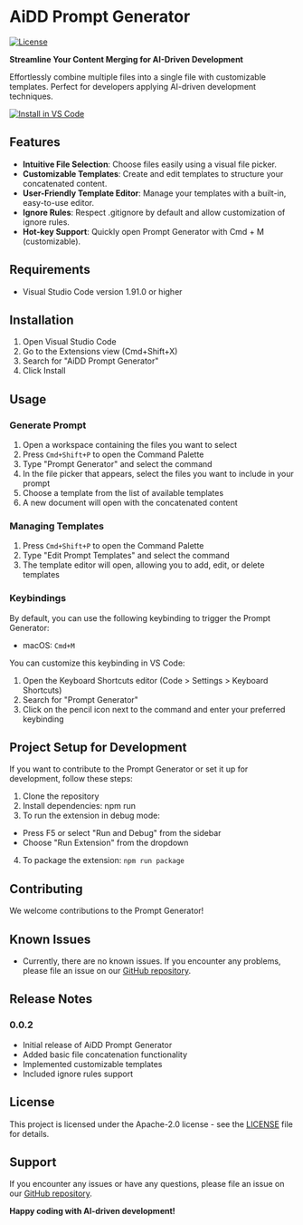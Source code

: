 # AiDD Prompt Generator

[![License](https://img.shields.io/github/license/hientranea/vscode-prompt-generator.svg)](https://github.com/hientranea/vscode-prompt-generator/blob/main/LICENSE)

**Streamline Your Content Merging for AI-Driven Development**

Effortlessly combine multiple files into a single file with customizable templates. Perfect for developers applying AI-driven development techniques.

[![Install in VS Code](https://img.shields.io/badge/Install%20in-VS%20Code-blue?style=for-the-badge&logo=visual-studio-code)](https://marketplace.visualstudio.com/items?itemName=HienTran.prompt-generator)

## Features

- **Intuitive File Selection**: Choose files easily using a visual file picker.
- **Customizable Templates**: Create and edit templates to structure your concatenated content.
- **User-Friendly Template Editor**: Manage your templates with a built-in, easy-to-use editor.
- **Ignore Rules**: Respect .gitignore by default and allow customization of ignore rules.
- **Hot-key Support**: Quickly open Prompt Generator with Cmd + M (customizable).

## Requirements

- Visual Studio Code version 1.91.0 or higher

## Installation

1. Open Visual Studio Code
2. Go to the Extensions view (Cmd+Shift+X)
3. Search for "AiDD Prompt Generator"
4. Click Install

## Usage

### Generate Prompt

1. Open a workspace containing the files you want to select
2. Press `Cmd+Shift+P` to open the Command Palette
3. Type "Prompt Generator" and select the command
4. In the file picker that appears, select the files you want to include in your prompt
5. Choose a template from the list of available templates
6. A new document will open with the concatenated content

### Managing Templates

1. Press `Cmd+Shift+P` to open the Command Palette
2. Type "Edit Prompt Templates" and select the command
3. The template editor will open, allowing you to add, edit, or delete templates

### Keybindings

By default, you can use the following keybinding to trigger the Prompt Generator:

- macOS: `Cmd+M`

You can customize this keybinding in VS Code:

1. Open the Keyboard Shortcuts editor (Code > Settings > Keyboard Shortcuts)
2. Search for "Prompt Generator"
3. Click on the pencil icon next to the command and enter your preferred keybinding

## Project Setup for Development

If you want to contribute to the Prompt Generator or set it up for development, follow these steps:

1. Clone the repository
2. Install dependencies: npm run
3. To run the extension in debug mode:

- Press F5 or select "Run and Debug" from the sidebar
- Choose "Run Extension" from the dropdown

4. To package the extension: `npm run package`

## Contributing

We welcome contributions to the Prompt Generator!

## Known Issues

- Currently, there are no known issues. If you encounter any problems, please file an issue on our [GitHub repository](https://github.com/hientranea/vscode-prompt-generator/issues).

## Release Notes

### 0.0.2

- Initial release of AiDD Prompt Generator
- Added basic file concatenation functionality
- Implemented customizable templates
- Included ignore rules support

## License

This project is licensed under the Apache-2.0 license - see the [LICENSE](LICENSE) file for details.

## Support

If you encounter any issues or have any questions, please file an issue on our [GitHub repository](https://github.com/hientranea/vscode-prompt-generator/issues).

**Happy coding with AI-driven development!**
